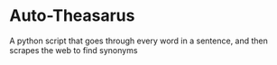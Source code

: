 # Auto-Theasarus
A python script that goes through every word in a sentence, and then scrapes the web to find synonyms
